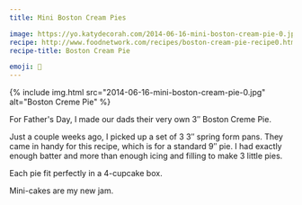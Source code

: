 ```yaml
---
title: Mini Boston Cream Pies

image: https://yo.katydecorah.com/2014-06-16-mini-boston-cream-pie-0.jpg
recipe: http://www.foodnetwork.com/recipes/boston-cream-pie-recipe0.html
recipe-title: Boston Cream Pie

emoji: 🥧
---
```


<div class="photos">
{% include img.html src="2014-06-16-mini-boston-cream-pie-0.jpg" alt="Boston Creme Pie" %}
</div>

For Father's Day, I made our dads their very own 3&#8243; Boston Creme Pie.

Just a couple weeks ago, I picked up a set of 3 3&#8243; spring form pans. They came in handy for this recipe, which is for a standard 9&#8243; pie. I had exactly enough batter and more than enough icing and filling to make 3 little pies.

Each pie fit perfectly in a 4-cupcake box.

Mini-cakes are my new jam.
